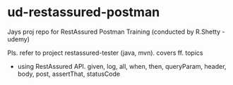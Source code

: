 # ud-restassured-postman
Jays proj repo for RestAssured Postman Training (conducted by R.Shetty - udemy)

Pls. refer to project restassured-tester (java, mvn). covers ff. topics
- using RestAssured API. given, log, all, when, then, queryParam, header, body, post, assertThat, statusCode
  
